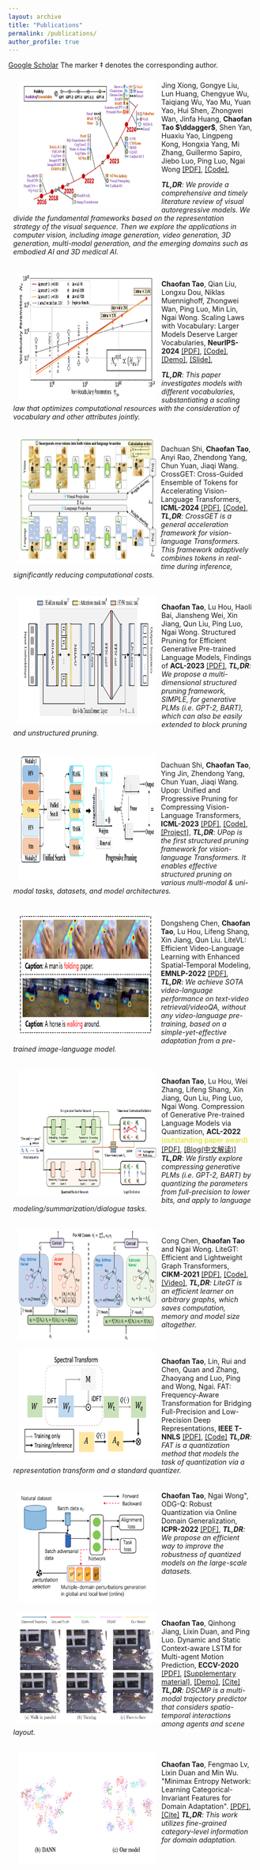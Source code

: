 ```yaml
---
layout: archive
title: "Publications"
permalink: /publications/
author_profile: true
---
```


[Google Scholar](https://scholar.google.com/citations?hl=en&view_op=list_works&gmla=AJsN-F5DfisY6qynQkPPreVmBlpCYV8WALf-n4aVHphvfHF9GAmm2cYErmRxuXccCwkrSglgJN4L6s2t4Cn5Ei6r5jEfLOvnoA&user=gjmfLroAAAAJ)
 The marker $\ddagger$ denotes the corresponding author.

<div style="display:inline-block; border:2px; margin:10px;">
 <img src="../images/paper_cover_image/auto.png" style="float:left;" width="280" height="256"  alt="markdown" align="left" hspace="10px">
Jing Xiong, Gongye Liu, Lun Huang, Chengyue Wu, Taiqiang Wu, Yao Mu, Yuan Yao, Hui Shen, Zhongwei Wan, Jinfa Huang, <b>Chaofan Tao $\ddagger$</b>, Shen Yan, Huaxiu Yao, Lingpeng Kong, Hongxia Yang, Mi Zhang, Guillermo Sapiro, Jiebo Luo, Ping Luo, Ngai Wong
<a href="https://arxiv.org/pdf/2411.05902v1">[PDF]</a>,
<a href="https://github.com/ChaofanTao/Autoregressive-Models-in-Vision-Survey">[Code]</a>,

<i><b>TL,DR</b>: 
We provide a comprehensive and timely literature review of visual autoregressive models. We divide the fundamental frameworks based on the representation strategy of the visual sequence. Then we explore the applications in computer vision, including image generation, video generation, 3D generation,  multi-modal generation, and the emerging domains such as embodied AI and 3D medical AI. </i>
</p>
</div>



<div style="display:inline-block; border:2px; margin:10px;">
 <img src="../images/paper_cover_image/scaling_v.png" style="float:left;" width="280" height="256"  alt="markdown" align="left" hspace="10px">
<p><b>Chaofan Tao</b>, Qian Liu, Longxu Dou, Niklas Muennighoff, Zhongwei Wan, Ping Luo, Min Lin, Ngai Wong. Scaling Laws with Vocabulary: Larger Models Deserve Larger Vocabularies, <b>NeurIPS-2024</b> 
<a href="https://arxiv.org/abs/2407.13623">[PDF]</a>,
<a href="https://github.com/sail-sg/scaling-with-vocab">[Code]</a>,
<a href="https://huggingface.co/spaces/sail/scaling-with-vocab-demo">[Demo]</a>,
<a href="../files/scaling-vocab_v2.pdf">[Slide]</a>,

<i><b>TL,DR</b>: This paper investigates models with different vocabularies, substantiating a scaling law that optimizes computational resources with the consideration of vocabulary and other attributes jointly.</i>
</p>
</div>

<div style="display:inline-block; border:2px; margin:10px;">
 <img src="../images/paper_cover_image/crossget.png" style="float:left;" width="279" height="256"  alt="markdown" align="left" hspace="10px">
<p>Dachuan Shi, <b>Chaofan Tao</b>, Anyi Rao, Zhendong Yang, Chun Yuan, Jiaqi Wang. CrossGET: Cross-Guided Ensemble of Tokens for Accelerating Vision-Language Transformers, <b>ICML-2024</b>
<a href="https://arxiv.org/abs/2305.17455">[PDF]</a>,
<a href="https://github.com/sdc17/CrossGET">[Code]</a>,
<i><b>TL,DR</b>: CrossGET is a general acceleration framework for vision-language Transformers. This framework adaptively combines tokens in real-time during inference, significantly reducing computational costs.</i>
</p>
</div>

<div style="display:inline-block; border:2px; margin:10px;">
 <img src="../images/paper_cover_image/simple.png" style="float:left;" width="280" height="256"  alt="markdown" align="left" hspace="10px">
<p><b>Chaofan Tao</b>, Lu Hou, Haoli Bai, Jiansheng Wei, Xin Jiang, Qun Liu, Ping Luo, Ngai Wong. Structured Pruning for Efficient Generative Pre-trained Language Models, Findings of <b>ACL-2023</b>
<a href="https://aclanthology.org/2023.findings-acl.692/">[PDF]</a>,
<i><b>TL,DR</b>: We propose a multi-dimensional structured pruning framework, SIMPLE, for generative PLMs (i.e. GPT-2, BART), which can also be easily extended to block pruning and unstructured pruning.</i>
</p>
</div>

<div style="display:inline-block; border:2px; margin:10px;">
 <img src="../images/paper_cover_image/upop.png" style="float:left;" width="279" height="256"  alt="markdown" align="left" hspace="10px">
<p>Dachuan Shi, <b>Chaofan Tao</b>, Ying Jin, Zhendong Yang, Chun Yuan, Jiaqi Wang. Upop: Unified and Progressive Pruning for Compressing Vision-Language Transformers, <b>ICML-2023</b>
<a href="https://arxiv.org/pdf/2301.13741.pdf">[PDF]</a>,
<a href="https://github.com/sdc17/UPop">[Code]</a>,
<a href="https://dachuanshi.com/UPop-Project/">[Project]</a>,
<i><b>TL,DR</b>: UPop is the first structured pruning framework for vision-language Transformers. It enables effective structured pruning on various multi-modal & uni-modal tasks, datasets, and model architectures.</i>
</p>
</div>

<div style="display:inline-block; border:2px; margin:10px;">
 <img src="../images/paper_cover_image/litevl.png" style="float:left;" width="279" height="256"  alt="markdown" align="left" hspace="10px">
<p>Dongsheng Chen, <b>Chaofan Tao</b>, Lu Hou, Lifeng Shang, Xin Jiang, Qun Liu. LiteVL: Efficient Video-Language Learning with Enhanced Spatial-Temporal Modeling, <b>EMNLP-2022</b>
<a href="https://arxiv.org/abs/2210.11929">[PDF]</a>,
<i><b>TL,DR</b>: We achieve SOTA video-language performance on  text-video retrieval/videoQA, without any video-language pre-training, based on a simple-yet-effective adaptation from a pre-trained image-language model.</i>
</p>
</div>

<div style="display:inline-block; border:2px; margin:10px;">
 <img src="../images/paper_cover_image/quantgpt.png" style="float:left;" width="280" height="256"  alt="markdown" align="left" hspace="10px">
<p><b>Chaofan Tao</b>, Lu Hou, Wei Zhang, Lifeng Shang, Xin Jiang, Qun Liu, Ping Luo, Ngai Wong. Compression of Generative Pre-trained Language Models via Quantization, <b>ACL-2022</b> 
<font style="color:#dddd00">(outstanding paper award)</font>
<a href="https://arxiv.org/abs/2203.10705">[PDF]</a>,
<a href="https://mp.weixin.qq.com/s/H0ydIEAef-wh-341RZtzng">[Blog(中文解读)]</a>
<i><b>TL,DR</b>: We firstly explore compressing generative PLMs (i.e. GPT-2, BART) by quantizing the parameters from full-precision to lower bits, and apply to language modeling/summarization/dialogue tasks.</i>
</p>
</div>

<div style="display:inline-block; border:2px; margin:10px;">
 <img src="../images/paper_cover_image/litegt.png" style="float:left;" width="280" height="224" alt="markdown" align="left" hspace="10px">
<p>Cong Chen, <b>Chaofan Tao</b> and Ngai Wong. LiteGT: Efficient and Lightweight Graph Transformers, <b>CIKM-2021</b>
<a href="https://dl.acm.org/doi/pdf/10.1145/3459637.3482272">[PDF]</a>,
<a href="https://github.com/ChaofanTao/litegt">[Code]</a>,
<a href="https://underline.io/lecture/36309-litegt-efficient-and-lightweight-graph-transformers">[Video]</a>,
<i><b>TL,DR</b>: LiteGT is an efficient learner on arbitrary graphs, which saves computation, memory and model size altogether.</i>
</p>
</div>

<div style="display:inline-block; border:2px; margin:10px;">
 <img src="../images/paper_cover_image/fat.png" style="float:left;" width="280" height="224" alt="markdown"  align="left" hspace="10px">
<p><b>Chaofan Tao</b>, Lin, Rui and Chen, Quan and Zhang, Zhaoyang and Luo, Ping and Wong, Ngai. FAT: Frequency-Aware Transformation for Bridging Full-Precision and Low-Precision Deep Representations, <b>IEEE T-NNLS</b>
<a href="https://ieeexplore.ieee.org/document/9837828">[PDF]</a>,
<a href="https://github.com/ChaofanTao/FAT_Quantization">[Code]</a>
<i><b>TL,DR</b>: FAT is a quantization method that models the task of quantization via a representation transform and a standard quantizer.</i>
</p>
</div>

<div style="display:inline-block; border:2px; margin:10px;">
 <img src="../images/paper_cover_image/odgq.png" style="float:left;" width="280" height="224" alt="markdown" align="left" hspace="10px">
<b>Chaofan Tao</b>, Ngai Wong", ODG-Q: Robust Quantization via Online Domain Generalization, <b>ICPR-2022</b>
<a href="https://arxiv.org/abs/2210.08701">[PDF]</a>,
<i><b>TL,DR</b>: We propose an efficient way to improve the robustness of quantized models on the large-scale datasets. </i>
</p>
</div>


<div style="display:inline-block; border:2px; margin:10px;">
 <img src="../images/paper_cover_image/dscmp.png" style="float:left;" width="280" height="224" alt="markdown"  align="left" hspace="10px">
<p><b>Chaofan Tao</b>, Qinhong Jiang, Lixin Duan, and Ping Luo. Dynamic and Static Context-aware LSTM for Multi-agent Motion Prediction, <b>ECCV-2020</b>
<a href="http://www.ecva.net/papers/eccv_2020/papers_ECCV/html/3801_ECCV_2020_paper.php">[PDF]</a>,
<a href="../files/ECCV20-SM.pdf">[Supplementary material]</a>,
<a href="../files/ECCV20-demo.mp4">[Demo]</a>,
<a href="../files/bib/dscmp_eccv20.txt">[Cite]</a>
<i><b>TL,DR</b>: DSCMP is a multi-modal trajectory predictor that considers  spatio-temporal interactions among agents and scene layout.</i>
</p>
</div>

<div style="display:inline-block; border:2px; margin:10px;">
 <img src="../images/paper_cover_image/mmen.png" style="float:left;" width="280" height="224" alt="markdown" align="left" hspace="10px">
<p><b>Chaofan Tao</b>, Fengmao Lv, Lixin Duan and Min Wu. "Minimax Entropy Network: Learning Categorical-Invariant Features for Domain Adaptation".
<a href="https://arxiv.org/abs/1904.09601">[PDF]</a>,
<a href="../files/bib/mmen.txt">[Cite]</a>
<i><b>TL,DR</b>:  This work utilizes fine-grained category-level information for domain adaptation.</i>
</p>
</div>

